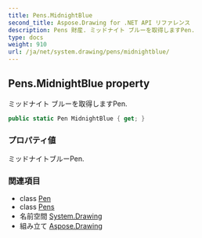 ```yaml
---
title: Pens.MidnightBlue
second_title: Aspose.Drawing for .NET API リファレンス
description: Pens 財産. ミッドナイト ブルーを取得しますPen.
type: docs
weight: 910
url: /ja/net/system.drawing/pens/midnightblue/
---
```

## Pens.MidnightBlue property

ミッドナイト ブルーを取得しますPen.

```csharp
public static Pen MidnightBlue { get; }
```

### プロパティ値

ミッドナイトブルーPen.

### 関連項目

* class [Pen](../../pen/)
* class [Pens](../)
* 名前空間 [System.Drawing](../../pens/)
* 組み立て [Aspose.Drawing](../../../)


